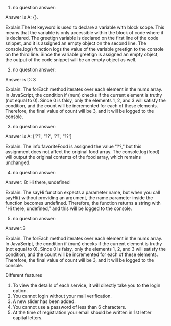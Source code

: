 1) no question answer:

Answer is A: {}.

Explain:The let keyword is used to declare a variable with block scope. This means that the variable is only accessible within the block of code where it is declared. The greetign variable is declared on the first line of the code snippet, and it is assigned an empty object on the second line. The console.log() function logs the value of the variable greetign to the console on the third line. Since the variable greetign is assigned an empty object, the output of the code snippet will be an empty object as well.


2) no question answer:

Answer is D: 3

Explain: The forEach method iterates over each element in the nums array. In JavaScript, the condition if (num) checks if the current element is truthy (not equal to 0). Since 0 is falsy, only the elements 1, 2, and 3 will satisfy the condition, and the count will be incremented for each of these elements. Therefore, the final value of count will be 3, and it will be logged to the console.

3) no question answer:

Answer is A: ['??', '??', '??', '??']

Explain: The info.favoriteFood is assigned the value "??," but this assignment does not affect the original food array. The console.log(food) will output the original contents of the food array, which remains unchanged.

4) no question answer:

Answer: B: Hi there, undefined

Explain: The sayHi function expects a parameter name, but when you call sayHi() without providing an argument, the name parameter inside the function becomes undefined. Therefore, the function returns a string with "Hi there, undefined," and this will be logged to the console.

5) no question answer:

Answer:3

Explain: The forEach method iterates over each element in the nums array. In JavaScript, the condition if (num) checks if the current element is truthy (not equal to 0). Since 0 is falsy, only the elements 1, 2, and 3 will satisfy the condition, and the count will be incremented for each of these elements. Therefore, the final value of count will be 3, and it will be logged to the console.


Different features
1. To view the details of each service, it will directly take you to the login option.
2. You cannot login without your mail verification.
3. A new slider has been added.
4. You cannot use a password of less than 6 characters.
5. At the time of registration your email should be written in 1st letter capital letters.